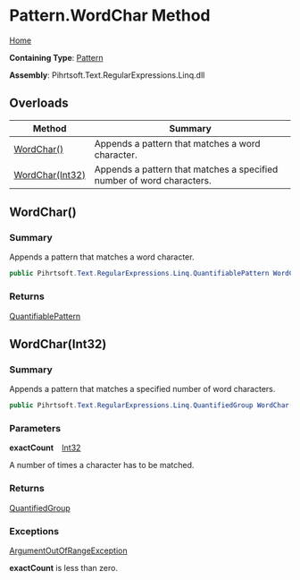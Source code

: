 # Pattern\.WordChar Method

[Home](../../../../../../README.md)

**Containing Type**: [Pattern](../README.md)

**Assembly**: Pihrtsoft\.Text\.RegularExpressions\.Linq\.dll

## Overloads

| Method | Summary |
| ------ | ------- |
| [WordChar()](#Pihrtsoft_Text_RegularExpressions_Linq_Pattern_WordChar) | Appends a pattern that matches a word character\. |
| [WordChar(Int32)](#Pihrtsoft_Text_RegularExpressions_Linq_Pattern_WordChar_System_Int32_) | Appends a pattern that matches a specified number of word characters\. |

## WordChar\(\) <a name="Pihrtsoft_Text_RegularExpressions_Linq_Pattern_WordChar"></a>

### Summary

Appends a pattern that matches a word character\.

```csharp
public Pihrtsoft.Text.RegularExpressions.Linq.QuantifiablePattern WordChar()
```

### Returns

[QuantifiablePattern](../../QuantifiablePattern/README.md)

## WordChar\(Int32\) <a name="Pihrtsoft_Text_RegularExpressions_Linq_Pattern_WordChar_System_Int32_"></a>

### Summary

Appends a pattern that matches a specified number of word characters\.

```csharp
public Pihrtsoft.Text.RegularExpressions.Linq.QuantifiedGroup WordChar(int exactCount)
```

### Parameters

**exactCount** &ensp; [Int32](https://docs.microsoft.com/en-us/dotnet/api/system.int32)

A number of times a character has to be matched\.

### Returns

[QuantifiedGroup](../../QuantifiedGroup/README.md)

### Exceptions

[ArgumentOutOfRangeException](https://docs.microsoft.com/en-us/dotnet/api/system.argumentoutofrangeexception)

**exactCount** is less than zero\.

